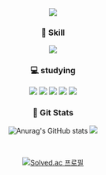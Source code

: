 <div align="center">
<!-- header -->
  
<img src="https://capsule-render.vercel.app/api?type=waving&color=0:FFFFFF,100:000000&height=180&fontAlignY=36&section=header&text=RECODE's%20Github%20&fontSize=35&fontColor=FAFAFA" />
  
  <h3> 📖 Skill </h3>
  <img src="https://img.shields.io/badge/Java-007396?style=flat-square&logo=java&logoColor=white"/>
  <h3> 💻 studying </h3>
    <img src="https://img.shields.io/badge/Java-007396?style=flat-square&logo=java&logoColor=white"/>
    <img src="https://img.shields.io/badge/HTML5-E34F26?style=flat&logo=HTML5&logoColor=white"/>
    <img src="https://img.shields.io/badge/CSS3-1572B6?style=flat&logo=CSS3&logoColor=white"/>
    <img src="https://img.shields.io/badge/JavaScript-F7DF1E?style=flat&logo=JavaScript&logoColor=white"/>
    <img src="https://img.shields.io/badge/Spring-6DB33F?style=flat-square&logo=Spring&logoColor=white"/>
</div>
<div align="center"; float: right;>
  <h3> 👻 Git Stats </h3>
  
  ![Anurag's GitHub stats](https://github-readme-stats.vercel.app/api?username=sik-08&show_icons=true&theme=dark)
  <img src="https://github-readme-stats.vercel.app/api/top-langs/?username=sik-08&exclude_repo=dkssud8150.github.io&layout=compact&theme=dark" />
</div>

<br>
<div align="center">
  
[![Solved.ac
프로필](http://mazassumnida.wtf/api/v2/generate_badge?boj=wl808)](https://solved.ac/wl808)
  
</div>
